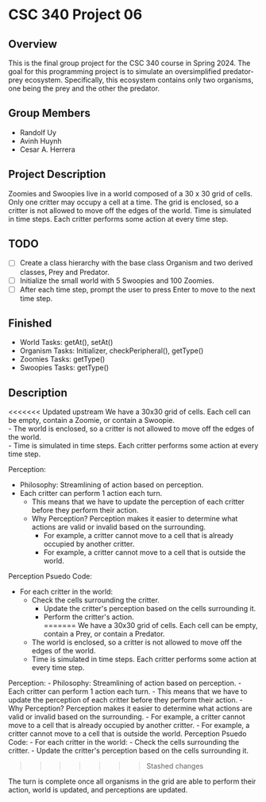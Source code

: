 # CSC 340 Project 06

## Overview

This is the final group project for the CSC 340 course in Spring 2024. The goal for this programming project is to simulate an oversimplified predator-prey ecosystem. 
Specifically, this ecosystem contains only two organisms, one being the prey and the other the predator.

## Group Members

- Randolf Uy  
- Avinh Huynh  
- Cesar A. Herrera  

## Project Description

Zoomies and Swoopies live in a world composed of a 30 x 30 grid of cells. 
Only one critter may occupy a cell at a time. 
The grid is enclosed, so a critter is not allowed to move off the edges of the world. 
Time is simulated in time steps. Each critter performs some action at every time step. 


## TODO

- [ ] Create a class hierarchy with the base class Organism and two derived classes, Prey and Predator.
- [ ] Initialize the small world with 5 Swoopies and 100 Zoomies.
- [ ] After each time step, prompt the user to press Enter to move to the next time step.

## Finished
- World Tasks: getAt(), setAt()
- Organism Tasks: Initializer, checkPeripheral(), getType()
- Zoomies Tasks: getType()
- Swoopies Tasks: getType()

## Description
<<<<<<< Updated upstream
We have a 30x30 grid of cells. Each cell can be empty, contain a Zoomie, or contain a Swoopie.  
    - The world is enclosed, so a critter is not allowed to move off the edges of the world.  
    - Time is simulated in time steps. Each critter performs some action at every time step.  

Perception: 

- Philosophy: Streamlining of action based on perception.  
- Each critter can perform 1 action each turn.  
  - This means that we have to update the perception of each critter before they perform their action.  
  - Why Perception? Perception makes it easier to determine what actions are valid or invalid based on the surrounding.  
    - For example, a critter cannot move to a cell that is already occupied by another critter.  
    - For example, a critter cannot move to a cell that is outside the world.  
        
Perception Psuedo Code:  

- For each critter in the world:  
    - Check the cells surrounding the critter.  
      - Update the critter's perception based on the cells surrounding it.  
      - Perform the critter's action.  
=======
We have a 30x30 grid of cells. Each cell can be empty, contain a Prey, or contain a Predator.
    - The world is enclosed, so a critter is not allowed to move off the edges of the world.
    - Time is simulated in time steps. Each critter performs some action at every time step.

Perception: 
    - Philosophy: Streamlining of action based on perception.
    - Each critter can perform 1 action each turn.
        - This means that we have to update the perception of each critter before they perform their action.
    - Why Perception? Perception makes it easier to determine what actions are valid or invalid based on the surrounding.
        - For example, a critter cannot move to a cell that is already occupied by another critter.
        - For example, a critter cannot move to a cell that is outside the world.
    Perception Psuedo Code:
           - For each critter in the world:
                - Check the cells surrounding the critter.
                - Update the critter's perception based on the cells surrounding it.
>>>>>>> Stashed changes

The turn is complete once all organisms in the grid are able to perform their action, world is updated, and perceptions are updated.
    
